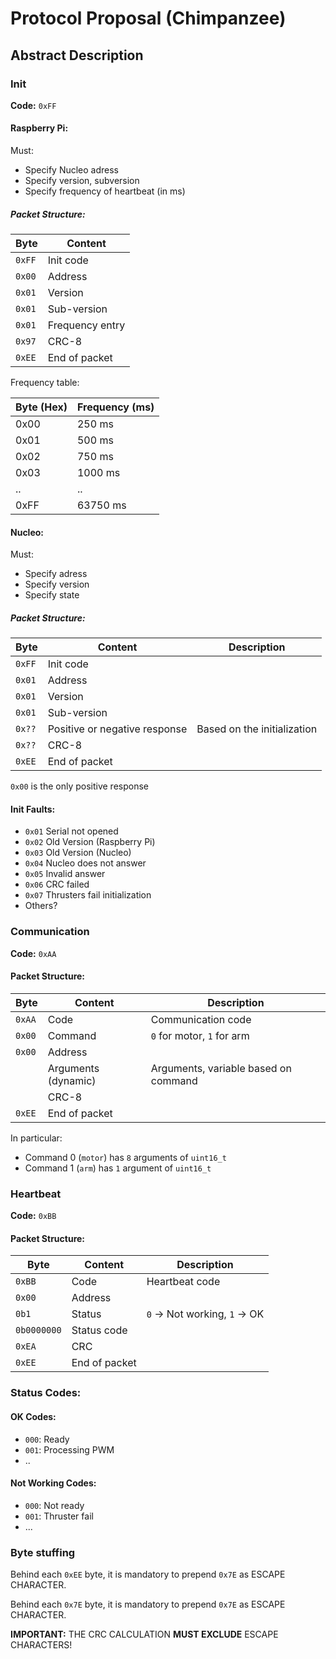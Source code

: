# Protocol Proposal (Chimpanzee)

## Abstract Description

### Init
**Code:** `0xFF`

####  Raspberry Pi:
Must:
- Specify Nucleo adress
- Specify version, subversion
- Specify frequency of heartbeat (in ms)



##### Packet Structure:
| Byte  | Content           |
|-------|-------------------|
| `0xFF`| Init code          |                                           
| `0x00`| Address            |                                           
| `0x01`| Version            |                                           
| `0x01`| Sub-version        |                                          
| `0x01` | Frequency entry | 
| `0x97` | CRC-8 |
| `0xEE` | End of packet |

Frequency table:

| Byte (Hex) | Frequency (ms) |
|------------|----------------|
| 0x00       | 250 ms         |
| 0x01       | 500 ms         |
| 0x02       | 750 ms         |
| 0x03       | 1000 ms        |
| .. | .. |
| 0xFF | 63750 ms| 


#### Nucleo:
Must:
- Specify adress
- Specify version
- Specify state

##### Packet Structure:
| Byte  | Content           | Description                               |
|-------|-------------------|-------------------------------------------|
| `0xFF`| Init code          |                                           |
| `0x01`| Address            |                                           |
| `0x01`| Version            |                                           |
| `0x01`| Sub-version        |                                           |
| `0x??`| Positive or negative response | Based on the initialization    |
| `0x??` | CRC-8|
| `0xEE` | End of packet |

`0x00` is the only positive response

#### Init Faults:
- `0x01` Serial not opened 
- `0x02` Old Version (Raspberry Pi)
- `0x03` Old Version (Nucleo)
- `0x04` Nucleo does not answer
- `0x05` Invalid answer
- `0x06` CRC failed
- `0x07` Thrusters fail initialization
- Others?

### Communication
**Code:** `0xAA`

#### Packet Structure:
| Byte  | Content           | Description                               |
|-------|-------------------|-------------------------------------------|
| `0xAA`| Code              | Communication code                       |
| `0x00`| Command           | `0` for motor, `1` for arm                |
| `0x00`| Address           |                                           |
| | Arguments (dynamic)| Arguments, variable based on command     |
| | CRC-8    |                     |
| `0xEE`| End of packet     |                                           |

In particular:
- Command 0 (`motor`) has `8` arguments of `uint16_t` 
- Command 1 (`arm`) has `1` argument of `uint16_t` 

### Heartbeat
**Code:** `0xBB`

#### Packet Structure:
| Byte     | Content           | Description                               |
|----------|-------------------|-------------------------------------------|
| `0xBB`   | Code              | Heartbeat code                            |
| `0x00` | Address           |                                           |
| `0b1`  | Status            | `0` -> Not working, `1` -> OK             |
| `0b0000000`  | Status code       |                                           |
| `0xEA` | CRC | | 
| `0xEE` | End of packet |

### Status Codes:
#### OK Codes:
- `000`: Ready
- `001`: Processing PWM
- ..

#### Not Working Codes:
- `000`: Not ready
- `001`: Thruster fail
- ...


### Byte stuffing
Behind each `0xEE` byte, it is mandatory to prepend `0x7E` as ESCAPE CHARACTER.

Behind each `0x7E` byte, it is mandatory to prepend `0x7E` as ESCAPE CHARACTER.

**IMPORTANT:** THE CRC CALCULATION **MUST EXCLUDE** ESCAPE CHARACTERS! 